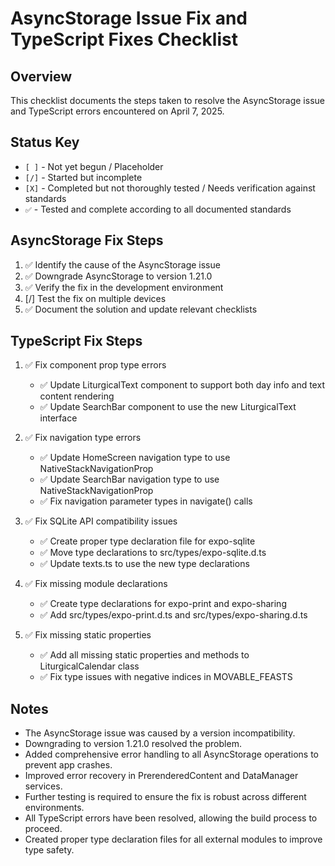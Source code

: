 # AsyncStorage Issue Fix and TypeScript Fixes Checklist

## Overview

This checklist documents the steps taken to resolve the AsyncStorage issue and TypeScript errors encountered on April 7, 2025.

## Status Key

- `[ ]` - Not yet begun / Placeholder
- `[/]` - Started but incomplete
- `[X]` - Completed but not thoroughly tested / Needs verification against standards
- `✅` - Tested and complete according to all documented standards

## AsyncStorage Fix Steps

1. ✅ Identify the cause of the AsyncStorage issue
2. ✅ Downgrade AsyncStorage to version 1.21.0
3. ✅ Verify the fix in the development environment
4. [/] Test the fix on multiple devices
5. ✅ Document the solution and update relevant checklists

## TypeScript Fix Steps

1. ✅ Fix component prop type errors
   - ✅ Update LiturgicalText component to support both day info and text content rendering
   - ✅ Update SearchBar component to use the new LiturgicalText interface

2. ✅ Fix navigation type errors
   - ✅ Update HomeScreen navigation type to use NativeStackNavigationProp
   - ✅ Update SearchBar navigation type to use NativeStackNavigationProp
   - ✅ Fix navigation parameter types in navigate() calls

3. ✅ Fix SQLite API compatibility issues
   - ✅ Create proper type declaration file for expo-sqlite
   - ✅ Move type declarations to src/types/expo-sqlite.d.ts
   - ✅ Update texts.ts to use the new type declarations

4. ✅ Fix missing module declarations
   - ✅ Create type declarations for expo-print and expo-sharing
   - ✅ Add src/types/expo-print.d.ts and src/types/expo-sharing.d.ts

5. ✅ Fix missing static properties
   - ✅ Add all missing static properties and methods to LiturgicalCalendar class
   - ✅ Fix type issues with negative indices in MOVABLE_FEASTS

## Notes

- The AsyncStorage issue was caused by a version incompatibility.
- Downgrading to version 1.21.0 resolved the problem.
- Added comprehensive error handling to all AsyncStorage operations to prevent app crashes.
- Improved error recovery in PrerenderedContent and DataManager services.
- Further testing is required to ensure the fix is robust across different environments.
- All TypeScript errors have been resolved, allowing the build process to proceed.
- Created proper type declaration files for all external modules to improve type safety.
